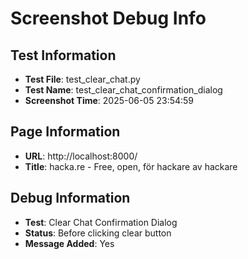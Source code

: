 # Screenshot Debug Info

## Test Information

- **Test File**: test_clear_chat.py
- **Test Name**: test_clear_chat_confirmation_dialog
- **Screenshot Time**: 2025-06-05 23:54:59

## Page Information

- **URL**: http://localhost:8000/
- **Title**: hacka.re - Free, open, för hackare av hackare

## Debug Information

- **Test**: Clear Chat Confirmation Dialog
- **Status**: Before clicking clear button
- **Message Added**: Yes

